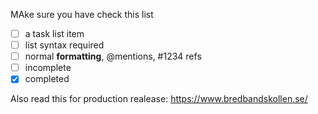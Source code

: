 MAke sure you have check this list


- [ ] a task list item
- [ ] list syntax required
- [ ] normal **formatting**, @mentions, #1234 refs
- [ ] incomplete
- [x] completed

Also read this for production realease:
https://www.bredbandskollen.se/

